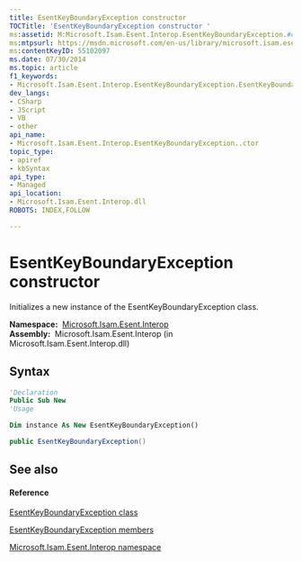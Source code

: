 ```yaml
---
title: EsentKeyBoundaryException constructor 
TOCTitle: 'EsentKeyBoundaryException constructor '
ms:assetid: M:Microsoft.Isam.Esent.Interop.EsentKeyBoundaryException.#ctor
ms:mtpsurl: https://msdn.microsoft.com/en-us/library/microsoft.isam.esent.interop.esentkeyboundaryexception.esentkeyboundaryexception(v=EXCHG.10)
ms:contentKeyID: 55102097
ms.date: 07/30/2014
ms.topic: article
f1_keywords:
- Microsoft.Isam.Esent.Interop.EsentKeyBoundaryException.EsentKeyBoundaryException
dev_langs:
- CSharp
- JScript
- VB
- other
api_name: 
- Microsoft.Isam.Esent.Interop.EsentKeyBoundaryException..ctor
topic_type: 
- apiref
- kbSyntax
api_type: 
- Managed
api_location: 
- Microsoft.Isam.Esent.Interop.dll
ROBOTS: INDEX,FOLLOW

---
```


# EsentKeyBoundaryException constructor

Initializes a new instance of the EsentKeyBoundaryException class.

**Namespace:**  [Microsoft.Isam.Esent.Interop](hh596136\(v=exchg.10\).md)  
**Assembly:**  Microsoft.Isam.Esent.Interop (in Microsoft.Isam.Esent.Interop.dll)

## Syntax

``` vb
'Declaration
Public Sub New
'Usage

Dim instance As New EsentKeyBoundaryException()
```

``` csharp
public EsentKeyBoundaryException()
```

## See also

#### Reference

[EsentKeyBoundaryException class](dn319605\(v=exchg.10\).md)

[EsentKeyBoundaryException members](dn319600\(v=exchg.10\).md)

[Microsoft.Isam.Esent.Interop namespace](hh596136\(v=exchg.10\).md)

